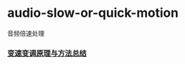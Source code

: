 # audio-slow-or-quick-motion
音频倍速处理

### [变速变调原理与方法总结](http://blog.csdn.net/weiqiwu1986/article/details/38876095)


